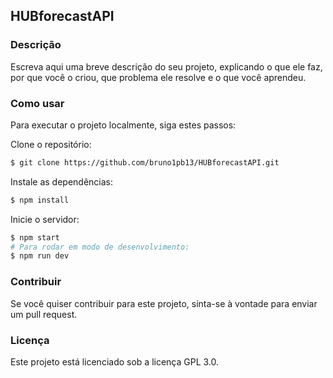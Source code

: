 ## HUBforecastAPI

### Descrição
Escreva aqui uma breve descrição do seu projeto, explicando o que ele faz, por que você o criou, que problema ele resolve e o que você aprendeu.

### Como usar
Para executar o projeto localmente, siga estes passos:

Clone o repositório: 

```bash
$ git clone https://github.com/bruno1pb13/HUBforecastAPI.git
```
Instale as dependências: 
```bash
$ npm install
```

Inicie o servidor: 

```bash
$ npm start
# Para rodar em modo de desenvolvimento: 
$ npm run dev
``` 
### Contribuir
Se você quiser contribuir para este projeto, sinta-se à vontade para enviar um pull request.

### Licença
Este projeto está licenciado sob a licença GPL 3.0.

